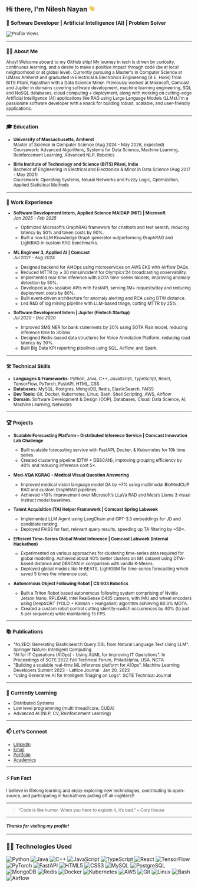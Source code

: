 <small>

## Hi there, I'm Nilesh Nayan <img src="https://raw.githubusercontent.com/ABSphreak/ABSphreak/master/gifs/Hi.gif" width="18px" alt="Hi!"/>

### 🚀 Software Developer | Artificial Intelligence (AI) | Problem Solver

![Profile Views](https://komarev.com/ghpvc/?username=nnn007&color=brightgreen)

---

### 👨‍💻 About Me

Ahoy! Welcome aboard to my GitHub ship! My journey in tech is driven by curiosity, continuous learning, and a desire to make a positive impact through code (be at local neighborhood or at global level). Currently pursuing a Master's in Computer Science at UMass Amherst and graduated in Electrical & Electronics Engineering (B.E. Hons) from BITS Pilani, Rajasthan with a Data Science Minor. Previously worked at Microsoft, Comcast and Jupiter in domains covering software development, machine learning engineering, SQL and NoSQL databases, cloud computing + deployment, along with working on cutting-edge Artificial Intelligence (AI) applications like RAG using Large Language Models (LLMs).I'm a passionate software developer with a knack for building robust, scalable, and user-friendly applications. 
 
---

### 🎓 Education

- **University of Massachusetts, Amherst**  
  Master of Science in Computer Science (Aug 2024 - May 2026, expected)  
  Coursework: Advanced Algorithms, Systems for Data Science, Machine Learning, Reinforcement Learning, Advanced NLP, Robotics

- **Birla Institute of Technology and Science (BITS) Pilani, India**  
  Bachelor of Engineering in Electrical and Electronics & Minor in Data Science (Aug 2017 - May 2021)  
  Coursework: Operating Systems, Neural Networks and Fuzzy Logic, Optimization, Applied Statistical Methods

---

### 💼 Work Experience

- **Software Development Intern, Applied Science MAIDAP (MIT) | Microsoft**  
  *Jan 2025 - Feb 2025*  
  - Optimized Microsoft’s GraphRAG framework for chatbots and text search, reducing latency by 50% and token costs by 90%.
  - Built a non-LLM Knowledge Graph generator outperforming GraphRAG and LightRAG in custom RAG benchmarks.

- **ML Engineer 3, Applied AI | Comcast**  
  *Jul 2021 - Aug 2024*  
  - Designed backend for AI4Ops using microservices on AWS EKS with Airflow DAGs.
  - Reduced MTTR by ≥ 30 mins/incident for Olympics’24 broadcasting observability.
  - Implemented real-time inference with SOTA time-series models, improving anomaly detection by 50%.
  - Developed auto-scalable APIs with FastAPI, serving 1M+ requests/day and reducing deployment costs by 80%.
  - Built event-driven architecture for anomaly alerting and RCA using DTW distance.
  - Led R&D of log mining pipeline with LLM-based triage, cutting MTTR by 25%.

- **Software Development Intern | Jupiter (Fintech Startup)**  
  *Jul 2020 - Dec 2020*  
  - Improved SMS NER for bank statements by 20% using SOTA Flair model, reducing inference time to 300ms.
  - Designed Redis-based data structures for Voice Annotation Platform, reducing read latency by 30%.
  - Built Big Data KPI reporting pipelines using SQL, Airflow, and Spark.

---

### 🛠️ Technical Skills

- **Languages & Frameworks:** Python, Java, C++, JavaScript, TypeScript, React, TensorFlow, PyTorch, FastAPI, HTML, CSS
- **Databases:** MySQL, Postgres, MongoDB, Redis, ElasticSearch, FAISS
- **Dev Tools:** Git, Docker, Kubernetes, Linux, Bash, Shell Scripting, AWS, Airflow
- **Domain:** Software Development & Design (OOP), Databases, Cloud, Data Science, AI, Machine Learning, Networks

---

### 🏆 Projects

- **Scalable Forecasting Platform – Distributed Inference Service | Comcast Innovation Lab Challenge**  
  - Built scalable forecasting service with FastAPI, Docker, & Kubernetes for 10k time series.
  - Created clustering pipeline (DTW + DBSCAN), improving grouping efficiency by 40% and reducing inference cost 5×.

- **Med-VQA KGRAG – Medical Visual Question Answering**  
  - Improved medical vision language model QA by ~7% using multimodal BioMedCLIP RAG and custom GraphRAG pipelines.
  - Achieved >10% improvement over Microsoft’s LLaVa RAD and Meta’s Llama 3 visual instruct model baselines.

- **Talent Acquisition (TA) Helper Framework | Comcast Spring Labweek**  
  - Implemented LLM Agent using LangChain and GPT-3.5 embeddings for JD and candidate ranking.
  - Deployed FAISS for fast, relevant query results, speeding up TA filtering by ~50×.

- **Efficient Time-Series Global Model Inference | Comcast Labweek (Internal Hackathon)**  
  - Experimented on various approaches for clustering time-series data required for global modelling. Achieved about 40%
    better clusters on M4 dataset using DTW-based distance and DBSCAN in comparison with vanilla K-Means.
  - Deployed global models like N-BEATS, LightGBM for time-series forecasting which saved 5 times the inference cost.

- **Autonomous Object Following Robot | CS 603 Robotics**  
  - Built a Triton Robot based autonomous following system comprising of Nvidia Jetson Nano, RPLIDAR, Intel RealSense D435
    camera, with IMU and wheel encoders using DeepSORT (YOLO + Kalman + Hungarian) algorithm achieving 80.3% MOTA.
  - Created a custom robot control cutting identity-switch occurrences by 40% (to just 5 per sequence) while maintaining 15 FPS.

---

### 📚 Publications

- "NL2EQ: Generating Elasticsearch Query DSL from Natural Language Text Using LLM". Springer Nature: Intelligent Computing
- "AI for IT Operations (AIOps) - Using AI/ML for Improving IT Operations". In Proceedings of SCTE 2022 Fall Technical Forum, Philadelphia, USA. NCTA
- "Building a scalable real-time ML inference platform for AIOps". Machine Learning Developers Summit 2023 - Lattice Journal · Jan 20, 2023
- "Using Generative AI for Intelligent Triaging on Logs". SCTE Technical Journal

---

### 🌱 Currently Learning

- Distributed Systems
- Low level programming (multi thread/core, CUDA)
- Advanced AI (NLP, CV, Reinforcement Learning)

---

### 📫 Let's Connect

- [LinkedIn](https://www.linkedin.com/in/nilesh-nayan/)
- [Email](mailto:nayan.nilesh@gmail.com)
- [Portfolio](https://nilesh-nayan-portfolio.netlify.app/)
- [Academics](https://nnn007.github.io/)

---

### ⚡ Fun Fact

I believe in lifelong learning and enjoy exploring new technologies, contributing to open-source, and participating in hackathons pulling off all-nighters!!

---

> “Code is like humor. When you have to explain it, it’s bad.” – Cory House

---

**_Thanks for visiting my profile!_** 
</small>

---

### 👨‍💻 Technologies Used
<p align="left">
  <img src="https://cdn.jsdelivr.net/gh/devicons/devicon/icons/python/python-original.svg" width="40" alt="Python"/>
  <img src="https://cdn.jsdelivr.net/gh/devicons/devicon/icons/java/java-original.svg" width="40" alt="Java"/>
  <img src="https://cdn.jsdelivr.net/gh/devicons/devicon/icons/cplusplus/cplusplus-original.svg" width="40" alt="C++"/>
  <img src="https://cdn.jsdelivr.net/gh/devicons/devicon/icons/javascript/javascript-original.svg" width="40" alt="JavaScript"/>
  <img src="https://cdn.jsdelivr.net/gh/devicons/devicon/icons/typescript/typescript-original.svg" width="40" alt="TypeScript"/>
  <img src="https://cdn.jsdelivr.net/gh/devicons/devicon/icons/react/react-original.svg" width="40" alt="React"/>
  <img src="https://cdn.jsdelivr.net/gh/devicons/devicon/icons/tensorflow/tensorflow-original.svg" width="40" alt="TensorFlow"/>
  <img src="https://cdn.jsdelivr.net/gh/devicons/devicon/icons/pytorch/pytorch-original.svg" width="40" alt="PyTorch"/>
  <img src="https://cdn.jsdelivr.net/gh/devicons/devicon/icons/fastapi/fastapi-original.svg" width="40" alt="FastAPI"/>
  <img src="https://cdn.jsdelivr.net/gh/devicons/devicon/icons/html5/html5-original.svg" width="40" alt="HTML5"/>
  <img src="https://cdn.jsdelivr.net/gh/devicons/devicon/icons/css3/css3-original.svg" width="40" alt="CSS3"/>
  <img src="https://cdn.jsdelivr.net/gh/devicons/devicon/icons/mysql/mysql-original.svg" width="40" alt="MySQL"/>
  <img src="https://cdn.jsdelivr.net/gh/devicons/devicon/icons/postgresql/postgresql-original.svg" width="40" alt="PostgreSQL"/>
  <img src="https://cdn.jsdelivr.net/gh/devicons/devicon/icons/mongodb/mongodb-original.svg" width="40" alt="MongoDB"/>
  <img src="https://cdn.jsdelivr.net/gh/devicons/devicon/icons/redis/redis-original.svg" width="40" alt="Redis"/>
  <img src="https://cdn.jsdelivr.net/gh/devicons/devicon/icons/docker/docker-original.svg" width="40" alt="Docker"/>
  <img src="https://cdn.jsdelivr.net/gh/devicons/devicon/icons/kubernetes/kubernetes-plain.svg" width="40" alt="Kubernetes"/>
  <img src="https://upload.wikimedia.org/wikipedia/commons/thumb/9/93/Amazon_Web_Services_Logo.svg/768px-Amazon_Web_Services_Logo.svg.png" width="40" alt="AWS"/>
  <img src="https://cdn.jsdelivr.net/gh/devicons/devicon/icons/git/git-original.svg" width="40" alt="Git"/>
  <img src="https://cdn.jsdelivr.net/gh/devicons/devicon/icons/linux/linux-original.svg" width="40" alt="Linux"/>
  <img src="https://cdn.jsdelivr.net/gh/devicons/devicon/icons/bash/bash-original.svg" width="40" alt="Bash"/>
  <img src="https://icon.icepanel.io/Technology/svg/Apache-Airflow.svg" width="40" alt="Airflow"/>
</p> 
